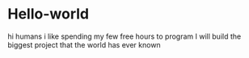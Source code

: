 # Hello-world
hi humans
i like spending my few free hours to program
I will build the biggest project that the world has ever known
